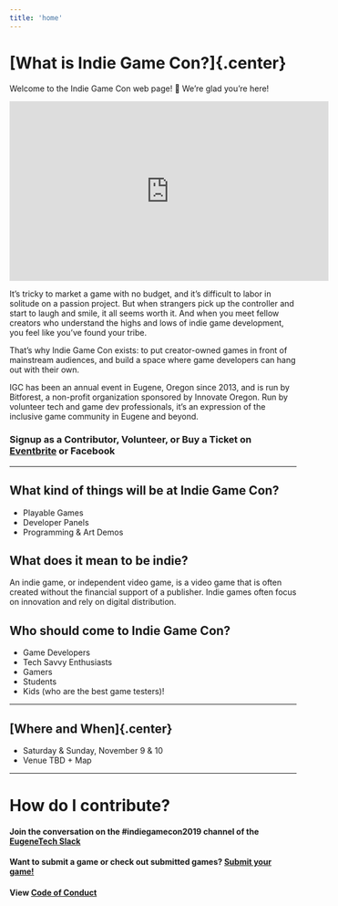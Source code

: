 ```yaml
---
title: 'home'
---
```

# [What is Indie Game Con?]{.center}

Welcome to the Indie Game Con web page! 🎉 We’re glad you’re here!

<iframe width="560" height="315" src="https://www.youtube-nocookie.com/embed/cOagQX87SCI" frameborder="0" allow="accelerometer; autoplay; encrypted-media; gyroscope; picture-in-picture" allowfullscreen></iframe>

It’s tricky to market a game with no budget, and it’s difficult to labor in solitude on a passion project. But when strangers pick up the controller and start to laugh and smile, it all seems worth it. And when you meet fellow creators who understand the highs and lows of indie game development, you feel like you’ve found your tribe.

That’s why Indie Game Con exists: to put creator-owned games in front of mainstream audiences, and build a space where game developers can hang out with their own.

IGC has been an annual event in Eugene, Oregon since 2013, and is run by Bitforest, a non-profit organization sponsored by Innovate Oregon. Run by volunteer tech and game dev professionals, it’s an expression of the inclusive game community in Eugene and beyond.

### Signup as a Contributor, Volunteer, or Buy a Ticket on [Eventbrite](https://www.eventbrite.com/e/indie-game-con-2019-tickets-54520160267) or Facebook

---

## What kind of things will be at Indie Game Con?

- Playable Games
- Developer Panels
- Programming & Art Demos

## What does it mean to be indie?

An indie game, or independent video game, is a video game that is often created without the financial support of a publisher. Indie games often focus on innovation and rely on digital distribution.

## Who should come to Indie Game Con?

- Game Developers
- Tech Savvy Enthusiasts
- Gamers
- Students
- Kids (who are the best game testers)!

---

## [Where and When]{.center}

- Saturday & Sunday, November 9 & 10
- Venue TBD + Map

---

# How do I contribute?

#### Join the conversation on the #indiegamecon2019 channel of the [EugeneTech Slack](http://eugslack.com)

#### Want to submit a game or check out submitted games? [Submit your game!](/games)

#### View [Code of Conduct](/codeofconduct)
